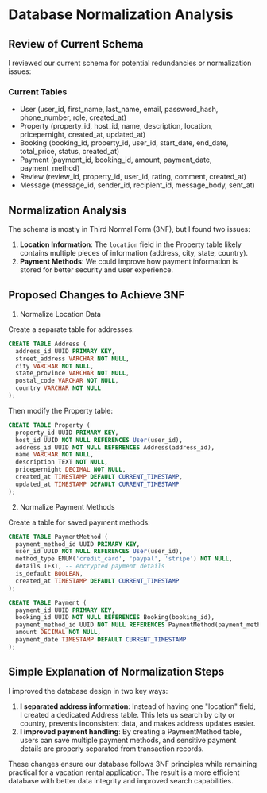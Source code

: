 # Database Normalization Analysis

## Review of Current Schema
I reviewed our current schema for potential redundancies or normalization issues:

### Current Tables
* User (user_id, first_name, last_name, email, password_hash, phone_number, role, created_at)
* Property (property_id, host_id, name, description, location, pricepernight, created_at, updated_at)
* Booking (booking_id, property_id, user_id, start_date, end_date, total_price, status, created_at)
* Payment (payment_id, booking_id, amount, payment_date, payment_method)
* Review (review_id, property_id, user_id, rating, comment, created_at)
* Message (message_id, sender_id, recipient_id, message_body, sent_at)

## Normalization Analysis
The schema is mostly in Third Normal Form (3NF), but I found two issues:
1. **Location Information**: The `location` field in the Property table likely contains multiple pieces of information (address, city, state, country).
2. **Payment Methods**: We could improve how payment information is stored for better security and user experience.

## Proposed Changes to Achieve 3NF

1. Normalize Location Data

Create a separate table for addresses:

```sql
CREATE TABLE Address (
  address_id UUID PRIMARY KEY,
  street_address VARCHAR NOT NULL,
  city VARCHAR NOT NULL,
  state_province VARCHAR NOT NULL,
  postal_code VARCHAR NOT NULL,
  country VARCHAR NOT NULL
);
```

Then modify the Property table:

```sql
CREATE TABLE Property (
  property_id UUID PRIMARY KEY,
  host_id UUID NOT NULL REFERENCES User(user_id),
  address_id UUID NOT NULL REFERENCES Address(address_id),
  name VARCHAR NOT NULL,
  description TEXT NOT NULL,
  pricepernight DECIMAL NOT NULL,
  created_at TIMESTAMP DEFAULT CURRENT_TIMESTAMP,
  updated_at TIMESTAMP DEFAULT CURRENT_TIMESTAMP
);
```

2. Normalize Payment Methods

Create a table for saved payment methods:

```sql
CREATE TABLE PaymentMethod (
  payment_method_id UUID PRIMARY KEY,
  user_id UUID NOT NULL REFERENCES User(user_id),
  method_type ENUM('credit_card', 'paypal', 'stripe') NOT NULL,
  details TEXT, -- encrypted payment details
  is_default BOOLEAN,
  created_at TIMESTAMP DEFAULT CURRENT_TIMESTAMP
);

CREATE TABLE Payment (
  payment_id UUID PRIMARY KEY,
  booking_id UUID NOT NULL REFERENCES Booking(booking_id),
  payment_method_id UUID NOT NULL REFERENCES PaymentMethod(payment_method_id),
  amount DECIMAL NOT NULL,
  payment_date TIMESTAMP DEFAULT CURRENT_TIMESTAMP
);
```

## Simple Explanation of Normalization Steps
I improved the database design in two key ways:
1. **I separated address information**: Instead of having one "location" field, I created a dedicated Address table. This lets us search by city or country, prevents inconsistent data, and makes address updates easier.
2. **I improved payment handling**: By creating a PaymentMethod table, users can save multiple payment methods, and sensitive payment details are properly separated from transaction records.

These changes ensure our database follows 3NF principles while remaining practical for a vacation rental application. The result is a more efficient database with better data integrity and improved search capabilities.